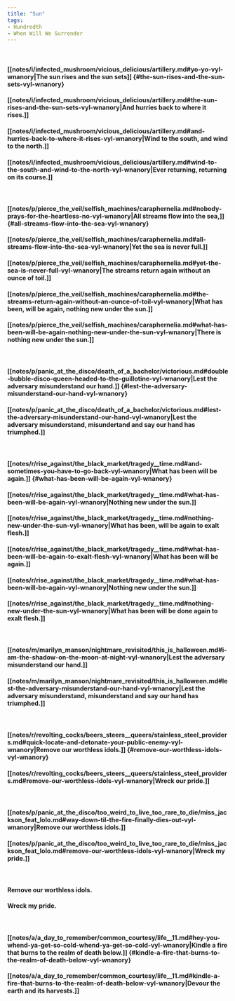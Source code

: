 ```yaml
---
title: "Sun"
tags:
- Hundredth
- When Will We Surrender
---
```

&nbsp;
#### [[notes/i/infected_mushroom/vicious_delicious/artillery.md#yo-yo-vyl-wnanory|The sun rises and the sun sets]] {#the-sun-rises-and-the-sun-sets-vyl-wnanory}
#### [[notes/i/infected_mushroom/vicious_delicious/artillery.md#the-sun-rises-and-the-sun-sets-vyl-wnanory|And hurries back to where it rises.]]
#### [[notes/i/infected_mushroom/vicious_delicious/artillery.md#and-hurries-back-to-where-it-rises-vyl-wnanory|Wind to the south, and wind to the north.]]
#### [[notes/i/infected_mushroom/vicious_delicious/artillery.md#wind-to-the-south-and-wind-to-the-north-vyl-wnanory|Ever returning, returning on its course.]]
&nbsp;
#### [[notes/p/pierce_the_veil/selfish_machines/caraphernelia.md#nobody-prays-for-the-heartless-no-vyl-wnanory|All streams flow into the sea,]] {#all-streams-flow-into-the-sea-vyl-wnanory}
#### [[notes/p/pierce_the_veil/selfish_machines/caraphernelia.md#all-streams-flow-into-the-sea-vyl-wnanory|Yet the sea is never full.]]
#### [[notes/p/pierce_the_veil/selfish_machines/caraphernelia.md#yet-the-sea-is-never-full-vyl-wnanory|The streams return again without an ounce of toil.]]
#### [[notes/p/pierce_the_veil/selfish_machines/caraphernelia.md#the-streams-return-again-without-an-ounce-of-toil-vyl-wnanory|What has been, will be again, nothing new under the sun.]]
#### [[notes/p/pierce_the_veil/selfish_machines/caraphernelia.md#what-has-been-will-be-again-nothing-new-under-the-sun-vyl-wnanory|There is nothing new under the sun.]]
&nbsp;
#### [[notes/p/panic_at_the_disco/death_of_a_bachelor/victorious.md#double-bubble-disco-queen-headed-to-the-guillotine-vyl-wnanory|Lest the adversary misunderstand our hand.]] {#lest-the-adversary-misunderstand-our-hand-vyl-wnanory}
#### [[notes/p/panic_at_the_disco/death_of_a_bachelor/victorious.md#lest-the-adversary-misunderstand-our-hand-vyl-wnanory|Lest the adversary misunderstand, misundertand and say our hand has triumphed.]]
&nbsp;
#### [[notes/r/rise_against/the_black_market/tragedy__time.md#and-sometimes-you-have-to-go-back-vyl-wnanory|What has been will be again.]] {#what-has-been-will-be-again-vyl-wnanory}
#### [[notes/r/rise_against/the_black_market/tragedy__time.md#what-has-been-will-be-again-vyl-wnanory|Nothing new under the sun.]]
#### [[notes/r/rise_against/the_black_market/tragedy__time.md#nothing-new-under-the-sun-vyl-wnanory|What has been, will be again to exalt flesh.]]
#### [[notes/r/rise_against/the_black_market/tragedy__time.md#what-has-been-will-be-again-to-exalt-flesh-vyl-wnanory|What has been will be again.]]
#### [[notes/r/rise_against/the_black_market/tragedy__time.md#what-has-been-will-be-again-vyl-wnanory|Nothing new under the sun.]]
#### [[notes/r/rise_against/the_black_market/tragedy__time.md#nothing-new-under-the-sun-vyl-wnanory|What has been will be done again to exalt flesh.]]
&nbsp;
#### [[notes/m/marilyn_manson/nightmare_revisited/this_is_halloween.md#i-am-the-shadow-on-the-moon-at-night-vyl-wnanory|Lest the adversary misunderstand our hand.]]
#### [[notes/m/marilyn_manson/nightmare_revisited/this_is_halloween.md#lest-the-adversary-misunderstand-our-hand-vyl-wnanory|Lest the adversary misunderstand, misunderstand and say our hand has triumphed.]]
&nbsp;
#### [[notes/r/revolting_cocks/beers_steers__queers/stainless_steel_providers.md#quick-locate-and-detonate-your-public-enemy-vyl-wnanory|Remove our worthless idols.]] {#remove-our-worthless-idols-vyl-wnanory}
#### [[notes/r/revolting_cocks/beers_steers__queers/stainless_steel_providers.md#remove-our-worthless-idols-vyl-wnanory|Wreck our pride.]]
&nbsp;
#### [[notes/p/panic_at_the_disco/too_weird_to_live_too_rare_to_die/miss_jackson_feat_lolo.md#way-down-til-the-fire-finally-dies-out-vyl-wnanory|Remove our worthless idols.]]
#### [[notes/p/panic_at_the_disco/too_weird_to_live_too_rare_to_die/miss_jackson_feat_lolo.md#remove-our-worthless-idols-vyl-wnanory|Wreck my pride.]]
&nbsp;
#### Remove our worthless idols.
#### Wreck my pride.
&nbsp;
#### [[notes/a/a_day_to_remember/common_courtesy/life__11.md#hey-you-whend-ya-get-so-cold-whend-ya-get-so-cold-vyl-wnanory|Kindle a fire that burns to the realm of death below.]] {#kindle-a-fire-that-burns-to-the-realm-of-death-below-vyl-wnanory}
#### [[notes/a/a_day_to_remember/common_courtesy/life__11.md#kindle-a-fire-that-burns-to-the-realm-of-death-below-vyl-wnanory|Devour the earth and its harvests.]]
